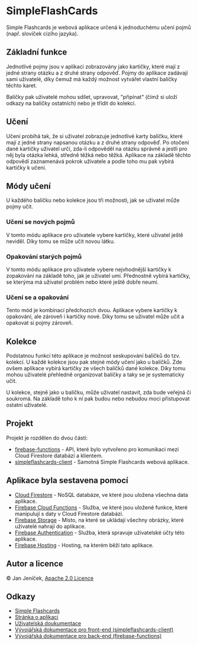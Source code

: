 # SimpleFlashCards

Simple Flashcards je webová aplikace určená k jednoduchému učení pojmů (např. slovíček cizího jazyka).

## Základní funkce

Jednotlivé pojmy jsou v aplikaci zobrazovány jako kartičky, které mají z jedné strany otázku a z druhé strany odpověď. Pojmy do aplikace zadávají sami uživatelé, díky čemuž má každý možnost vytvářet vlastní balíčky těchto karet.

Balíčky pak uživatelé mohou sdílet, upravovat, "připínat" (čímž si uloží odkazy na balíčky ostatních) nebo je třídit do kolekcí.

## Učení

Učení probíhá tak, že si uživatel zobrazuje jednotlivé karty balíčku, které mají z jedné strany napsanou otázku a z druhé strany odpověď. Po otočení dané kartičky uživatel určí, zda-li odpověděl na otázku správně a jestli pro něj byla otázka lehká, středně těžká nebo těžká. Aplikace na základě těchto odpovědí zaznamenává pokrok uživatele a podle toho mu pak vybírá kartičky k učení.

## Módy učení

U každého balíčku nebo kolekce jsou tři možnosti, jak se uživatel může pojmy učit.

### Učení se nových pojmů

V tomto módu aplikace pro uživatele vybere kartičky, které uživatel ještě neviděl. Díky tomu se může učit novou látku.

### Opakování starých pojmů

V tomto módu aplikace pro uživatele vybere nejvhodnější kartičky k zopakování na základě toho, jak je uživatel umí. Přednostně vybírá kartičky, se kterýma má uživatel problém nebo které ještě dobře neumí.

### Učení se a opakování

Tento mód je kombinací předchozích dvou. Aplikace vybere kartičky k opakování, ale zároveň i kartičky nové. Díky tomu se uživatel může učit a opakovat si pojmy zároveň.

## Kolekce

Podstatnou funkcí této aplikace je možnost seskupování balíčků do tzv. kolekcí. U každé kolekce jsou pak stejné módy učení jako u balíčků. Zde ovšem aplikace vybírá kartičky ze všech balíčků dané kolekce. Díky tomu mohou uživatelé přehledně organizovat balíčky a taky se je systematicky učit.

U kolekce, stejně jako u balíčku, může uživatel nastavit, zda bude veřejná či soukromá. Na základě toho k ní pak budou nebo nebudou moci přistupovat ostatní uživatelé.

## Projekt

Projekt je rozdělen do dvou částí:

- [firebase-functions](https://github.com/Morcinus/SimpleFlashCards/tree/master/firebase-functions) - API, které bylo vytvořeno pro komunikaci mezi Cloud Firestore databází a klientem.
- [simpleflashcards-client](https://github.com/Morcinus/SimpleFlashCards/tree/master/simpleflashcards-client) - Samotná Simple Flashcards webová aplikace.

## Aplikace byla sestavena pomocí

- [Cloud Firestore](https://cloud.google.com/firestore) - NoSQL databáze, ve které jsou uložena všechna data aplikace.
- [Firebase Cloud Functions](https://firebase.google.com/docs/functions) - Služba, ve které jsou uložené funkce, které manipulují s daty v Cloud Firestore databázi.
- [Firebase Storage](https://firebase.google.com/docs/storage) - Místo, na které se ukládají všechny obrázky, které uživatelé nahrají do aplikace.
- [Firebase Authentication](https://firebase.google.com/docs/auth) - Služba, která spravuje uživatelské účty této aplikace.
- [Firebase Hosting](https://firebase.google.com/docs/hosting) - Hosting, na kterém běží tato aplikace.

## Autor a licence

© Jan Jeníček, [Apache 2.0 Licence](LICENSE)

## Odkazy

- [Simple Flashcards](https://simpleflashcards-4aea0.firebaseapp.com)
- [Stránka o aplikaci](https://morcinus.github.io/SimpleFlashCards/)
- [Uživatelská doukumentace](https://morcinus.github.io/simpleflashcards-user-docs/)
- [Vývojářská dokumentace pro front-end (simpleflashcards-client)](https://morcinus.github.io/simpleflashcards-client-docs/)
- [Vývojářská dokumentace pro back-end (firebase-functions)](https://morcinus.github.io/simpleflashcards-fb-functions-docs/)
